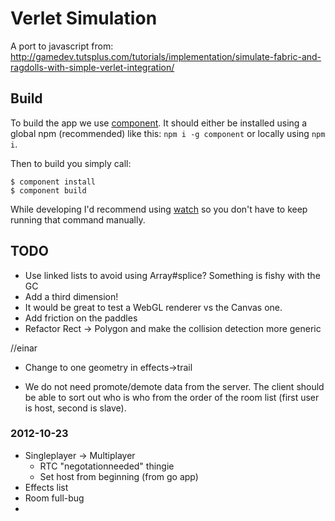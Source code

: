 Verlet Simulation
=================

A port to javascript from: http://gamedev.tutsplus.com/tutorials/implementation/simulate-fabric-and-ragdolls-with-simple-verlet-integration/

## Build

To build the app we use [component](http://github.com/component). It should either be installed using a global npm (recommended) like this: `npm i -g component` or locally using `npm i`.

Then to build you simply call:

```
$ component install
$ component build
```

While developing I'd recommend using [watch](http://github.com/visionmedia/watch) so you don't have to keep running that command manually.

## TODO

* Use linked lists to avoid using Array#splice? Something is fishy with the GC
* Add a third dimension! 
* It would be great to test a WebGL renderer vs the Canvas one.
* Add friction on the paddles
* Refactor Rect -> Polygon and make the collision detection more generic

//einar
* Change to one geometry in effects->trail 

* We do not need promote/demote data from the server. The client should be able to sort out who is who from the order of the room list (first user is host, second is slave).


### 2012-10-23

* Singleplayer -> Multiplayer
  - RTC "negotationneeded" thingie
  - Set host from beginning (from go app)
* Effects list
* Room full-bug
* 
